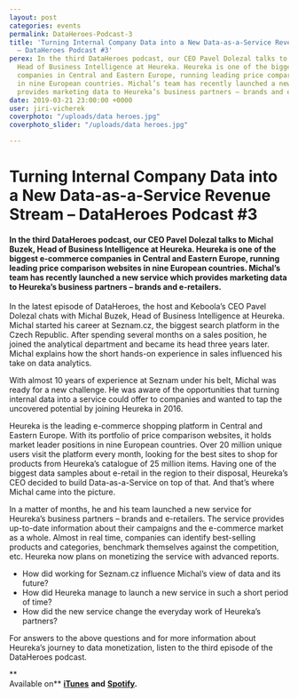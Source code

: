 ```yaml
---
layout: post
categories: events
permalink: DataHeroes-Podcast-3
title: 'Turning Internal Company Data into a New Data-as-a-Service Revenue Stream
  – DataHeroes Podcast #3'
perex: In the third DataHeroes podcast, our CEO Pavel Dolezal talks to Michal Buzek,
  Head of Business Intelligence at Heureka. Heureka is one of the biggest e-commerce
  companies in Central and Eastern Europe, running leading price comparison websites
  in nine European countries. Michal’s team has recently launched a new service which
  provides marketing data to Heureka’s business partners – brands and e-retailers.
date: 2019-03-21 23:00:00 +0000
user: jiri-vicherek
coverphoto: "/uploads/data heroes.jpg"
coverphoto_slider: "/uploads/data heroes.jpg"

---
```

# Turning Internal Company Data into a New Data-as-a-Service Revenue Stream – DataHeroes Podcast #3

#### **In the third DataHeroes podcast, our CEO Pavel Dolezal talks to Michal Buzek, Head of Business Intelligence at Heureka. Heureka is one of the biggest e-commerce companies in Central and Eastern Europe, running leading price comparison websites in nine European countries. Michal’s team has recently launched a new service which provides marketing data to Heureka’s business partners – brands and e-retailers.**

In the latest episode of DataHeroes, the host and Keboola’s CEO Pavel Dolezal chats with Michal Buzek, Head of Business Intelligence at Heureka. Michal started his career at Seznam.cz, the biggest search platform in the Czech Republic. After spending several months on a sales position, he joined the analytical department and became its head three years later. Michal explains how the short hands-on experience in sales influenced his take on data analytics.

With almost 10 years of experience at Seznam under his belt, Michal was ready for a new challenge. He was aware of the opportunities that turning internal data into a service could offer to companies and wanted to tap the uncovered potential by joining Heureka in 2016.

Heureka is the leading e-commerce shopping platform in Central and Eastern Europe. With its portfolio of price comparison websites, it holds market leader positions in nine European countries. Over 20 million unique users visit the platform every month, looking for the best sites to shop for products from Heureka’s catalogue of 25 million items. Having one of the biggest data samples about e-retail in the region to their disposal, Heureka’s CEO decided to build Data-as-a-Service on top of that. And that’s where Michal came into the picture.

In a matter of months, he and his team launched a new service for Heureka’s business partners – brands and e-retailers. The service provides up-to-date information about their campaigns and the e-commerce market as a whole. Almost in real time, companies can identify best-selling products and categories, benchmark themselves against the competition, etc. Heureka now plans on monetizing the service with advanced reports.

* How did working for Seznam.cz influence Michal’s view of data and its future?
* How did Heureka manage to launch a new service in such a short period of time?
* How did the new service change the everyday work of Heureka’s partners?

For answers to the above questions and for more information about Heureka’s journey to data monetization, listen to the third episode of the DataHeroes podcast.

**  
Available on** [**iTunes**](https://itunes.apple.com/us/podcast/dataheroes/id1442313148?mt=2) **and** [**Spotify**](https://open.spotify.com/episode/7tGIdenoaQeUNV7i8PKWm9?si=O0JEnVSQRA6fLAkJl8S0Bw)**.**